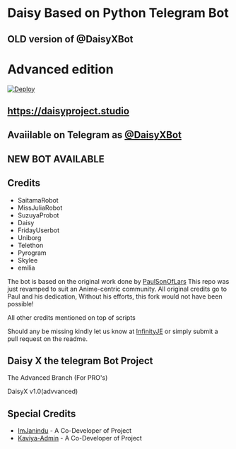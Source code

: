 

# Daisy Based on Python Telegram Bot
## OLD version of @DaisyXBot
# Advanced edition

[![Deploy](https://www.herokucdn.com/deploy/button.svg)](https://heroku.com/deploy?template=https://github.com/inukaasith/Daisy-x/advanced.git)

## https://daisyproject.studio
## Avaiilable on Telegram as [@DaisyXBot](https://t.me/daisyxbot)
## NEW BOT AVAILABLE


## Credits

 - SaitamaRobot
 - MissJuliaRobot
 - SuzuyaProbot
 - Daisy
 - FridayUserbot
 - Uniborg
 - Telethon
 - Pyrogram
 - Skylee
 - emilia


The bot is based on the original work done by [PaulSonOfLars](https://github.com/PaulSonOfLars)
This repo was just revamped to suit an Anime-centric community. All original credits go to Paul and his dedication, Without his efforts, this fork would not have been possible!

All other credits mentioned on top of scripts

Should any be missing kindly let us know at [InfinityJE](https://t.me/infinityje) or simply submit a pull request on the readme.

## Daisy X the telegram Bot Project
The Advanced Branch (For PRO's)

DaisyX v1.0(advvanced)

## Special Credits
- [ImJanindu](https://github.com/imjanindu) - A Co-Developer of Project
- [Kaviya-Admin](https://github.com/kaviya-admin) - A Co-Developer of Project
